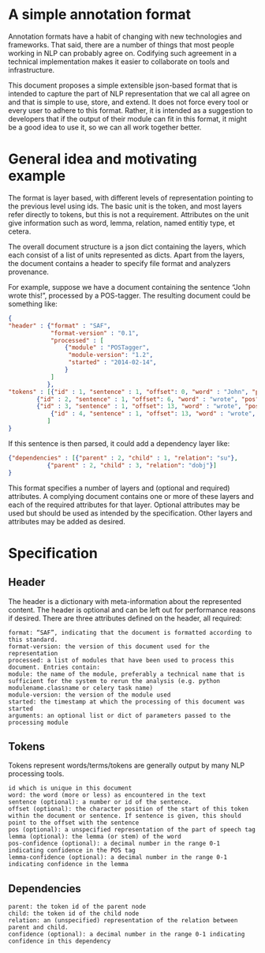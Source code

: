 A simple annotation format
==========================

Annotation formats have a habit of changing with new technologies and frameworks. That said, there are a number of things that most people working in NLP can probably agree on. Codifying such agreement in a technical implementation makes it easier to collaborate on tools and infrastructure.

This document proposes a simple extensible json-based format that is intended to capture the part of NLP representation that we cal all agree on and that is simple to use, store, and extend. It does not force every tool or every user to adhere to this format. Rather, it is intended as a suggestion to developers that if the output of their module can fit in this format, it might be a good idea to use it, so we can all work together better.

General idea and motivating example
===================================

The format is layer based, with different levels of representation pointing to the previous level using ids. The basic unit is the token, and most layers refer directly to tokens, but this is not a requirement. Attributes on the unit give information such as word, lemma, relation, named entitiy type, et cetera.

The overall document structure is a json dict containing the layers, which each consist of a list of units represented as dicts. Apart from the layers, the document contains a header to specify file format and analyzers provenance.

For example, suppose we have a document containing the sentence “John wrote this!”, processed by a POS-tagger. The resulting document could be something like:

```json
{
"header" : {"format" : "SAF",
            "format-version" : "0.1",
            "processed" : [
                {"module" : "POSTagger",
                 "module-version": "1.2",
                 "started" : "2014-02-14",
                }
            ]
           },
"tokens" : [{"id" : 1, "sentence" : 1, "offset": 0, "word" : "John", "pos" : "M"},
	    {"id" : 2, "sentence" : 1, "offset": 6, "word" : "wrote", "pos" : "V"},
	    {"id" : 3, "sentence" : 1, "offset": 13, "word" : "wrote", "pos" : "O"},
            {"id" : 4, "sentence" : 1, "offset": 13, "word" : "wrote", "pos" : "V"}
           ]
}
```

If this sentence is then parsed, it could add a dependency layer like:

```json
{"dependencies" : [{"parent" : 2, "child" : 1, "relation": "su"},
		   {"parent" : 2, "child" : 3, "relation": "dobj"}]
}
```

This format specifies a number of layers and (optional and required) attributes. A complying document contains one or more of these layers and each of the required attributes for that layer. Optional attributes may be used but should be used as intended by the specification. Other layers and attributes may be added as desired.

Specification
=============

Header
------

The header is a dictionary with meta-information about the represented content. The header is optional and can be left out for performance reasons if desired. There are three attributes defined on the header, all required:

```
format: “SAF”, indicating that the document is formatted according to this standard.
format-version: the version of this document used for the representation
processed: a list of modules that have been used to process this document. Entries contain:
module: the name of the module, preferably a technical name that is sufficient for the system to rerun the analysis (e.g. python modulename.classname or celery task name)
module-version: the version of the module used
started: the timestamp at which the processing of this document was started
arguments: an optional list or dict of parameters passed to the processing module
```

Tokens
------

Tokens represent words/terms/tokens are generally output by many NLP processing tools.

```
id which is unique in this document
word: the word (more or less) as encountered in the text
sentence (optional): a number or id of the sentence.
offset (optional): the character position of the start of this token within the document or sentence. If sentence is given, this should point to the offset with the sentence
pos (optional): a unspecified representation of the part of speech tag
lemma (optional): the lemma (or stem) of the word
pos-confidence (optional): a decimal number in the range 0-1 indicating confidence in the POS tag
lemma-confidence (optional): a decimal number in the range 0-1 indicating confidence in the lemma
```

Dependencies
------------

```
parent: the token id of the parent node
child: the token id of the child node
relation: an (unspecified) representation of the relation between parent and child.
confidence (optional): a decimal number in the range 0-1 indicating confidence in this dependency
```
